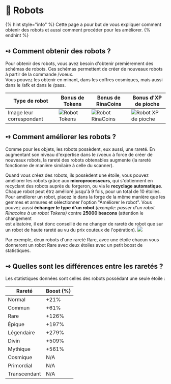# 🤖 Robots

{% hint style="info" %}
Cette page a pour but de vous expliquer comment obtenir des robots et aussi comment procéder pour les améliorer.
{% endhint %}

## **➺** Comment obtenir des robots ?

Pour obtenir des robots, vous avez besoin d'obtenir premièrement des schémas de robots. Ces schémas permettent de créer de nouveaux robots à partir de la commande /voeux.\
Vous pouvez les obtenir en minant, dans les coffres cosmiques, mais aussi dans le /afk et dans le /pass.

| Type de robot            | Bonus de Tokens                                        | Bonus de RinaCoins                                     | Bonus d'XP de pioche                                      |
| ------------------------ | ------------------------------------------------------ | ------------------------------------------------------ | --------------------------------------------------------- |
| Image leur correspondant | ![Robot Tokens](../ressources/robots/robot\_token.PNG) | ![Robot RinaCoins](../ressources/robots/robot\_rc.PNG) | ![Robot XP de pioche](../ressources/robots/robot\_xp.PNG) |

## **➺** Comment améliorer les robots ?

Comme pour les objets, les robots possèdent, eux aussi, une rareté. En augmentant son niveau d'expertise dans le /voeux à force de créer de nouveaux robots, la rareté des robots obtenables augmente (la rareté fonctionne de manière similaire à celle du scanner).

Quand vous créez des robots, ils possèdent une étoile, vous pouvez améliorer les robots grâce aux **microprocesseurs**, qui s'obtiennent en recyclant des robots auprès du forgeron, ou via le **recyclage automatique**. Chaque robot peut êtrz amélioré jusqu'à 9 fois, pour un total de 10 étoiles.
Pour améliorer un robot, placez le dans la forge de la même manière que les gemmes et armures et sélectionner l'option "Améliorer le robot". Vous pouvez aussi **échanger le type d'un robot** *(exemple: passer d'un robot Rinacoins à un robot Tokens)* contre **25000 beacons** (attention le changement  
est aléatoire, il est donc conseillé de ne changer de rareté de robot que sur un robot de haute rareté au vu du prix couteux de l'opération).
![](../ressources/robots/robot\_menu.PNG)

Par exemple, deux robots d'une rareté Rare, avec une étoile chacun vous donneront un robot Rare avec deux étoiles avec un petit boost de statistiques.

## **➺** Quelles sont les différences entre les raretés ?

Les statistiques données sont celles des robots possédant une seule étoile :

| Rareté       | Boost (%) |
| ------------ | --------- |
| Normal       | +21%      |
| Commun       | +61%      |
| Rare         | +126%     |
| Épique       | +197%     |
| Légendaire   | +279%     |
| Divin        | +509%     |
| Mythique     | +561%     |
| Cosmique     | N/A       |
| Primordial   | N/A       |
| Transcendant | N/A       |
